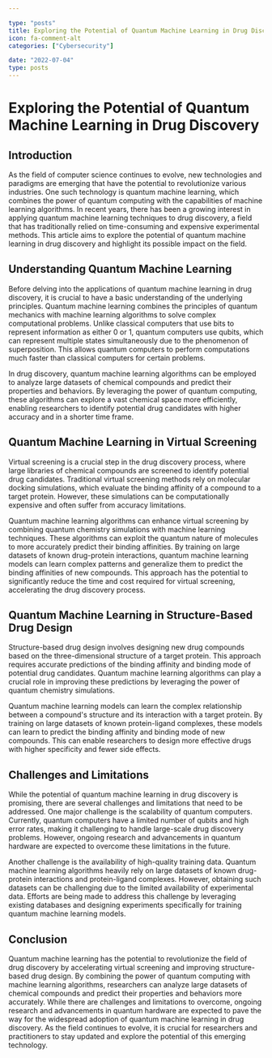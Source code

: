 ```yaml
---

type: "posts"
title: Exploring the Potential of Quantum Machine Learning in Drug Discovery
icon: fa-comment-alt
categories: ["Cybersecurity"]

date: "2022-07-04"
type: posts
---
```





# Exploring the Potential of Quantum Machine Learning in Drug Discovery

## Introduction

As the field of computer science continues to evolve, new technologies and paradigms are emerging that have the potential to revolutionize various industries. One such technology is quantum machine learning, which combines the power of quantum computing with the capabilities of machine learning algorithms. In recent years, there has been a growing interest in applying quantum machine learning techniques to drug discovery, a field that has traditionally relied on time-consuming and expensive experimental methods. This article aims to explore the potential of quantum machine learning in drug discovery and highlight its possible impact on the field.

## Understanding Quantum Machine Learning

Before delving into the applications of quantum machine learning in drug discovery, it is crucial to have a basic understanding of the underlying principles. Quantum machine learning combines the principles of quantum mechanics with machine learning algorithms to solve complex computational problems. Unlike classical computers that use bits to represent information as either 0 or 1, quantum computers use qubits, which can represent multiple states simultaneously due to the phenomenon of superposition. This allows quantum computers to perform computations much faster than classical computers for certain problems.

In drug discovery, quantum machine learning algorithms can be employed to analyze large datasets of chemical compounds and predict their properties and behaviors. By leveraging the power of quantum computing, these algorithms can explore a vast chemical space more efficiently, enabling researchers to identify potential drug candidates with higher accuracy and in a shorter time frame.

## Quantum Machine Learning in Virtual Screening

Virtual screening is a crucial step in the drug discovery process, where large libraries of chemical compounds are screened to identify potential drug candidates. Traditional virtual screening methods rely on molecular docking simulations, which evaluate the binding affinity of a compound to a target protein. However, these simulations can be computationally expensive and often suffer from accuracy limitations.

Quantum machine learning algorithms can enhance virtual screening by combining quantum chemistry simulations with machine learning techniques. These algorithms can exploit the quantum nature of molecules to more accurately predict their binding affinities. By training on large datasets of known drug-protein interactions, quantum machine learning models can learn complex patterns and generalize them to predict the binding affinities of new compounds. This approach has the potential to significantly reduce the time and cost required for virtual screening, accelerating the drug discovery process.

## Quantum Machine Learning in Structure-Based Drug Design

Structure-based drug design involves designing new drug compounds based on the three-dimensional structure of a target protein. This approach requires accurate predictions of the binding affinity and binding mode of potential drug candidates. Quantum machine learning algorithms can play a crucial role in improving these predictions by leveraging the power of quantum chemistry simulations.

Quantum machine learning models can learn the complex relationship between a compound's structure and its interaction with a target protein. By training on large datasets of known protein-ligand complexes, these models can learn to predict the binding affinity and binding mode of new compounds. This can enable researchers to design more effective drugs with higher specificity and fewer side effects.

## Challenges and Limitations

While the potential of quantum machine learning in drug discovery is promising, there are several challenges and limitations that need to be addressed. One major challenge is the scalability of quantum computers. Currently, quantum computers have a limited number of qubits and high error rates, making it challenging to handle large-scale drug discovery problems. However, ongoing research and advancements in quantum hardware are expected to overcome these limitations in the future.

Another challenge is the availability of high-quality training data. Quantum machine learning algorithms heavily rely on large datasets of known drug-protein interactions and protein-ligand complexes. However, obtaining such datasets can be challenging due to the limited availability of experimental data. Efforts are being made to address this challenge by leveraging existing databases and designing experiments specifically for training quantum machine learning models.

## Conclusion

Quantum machine learning has the potential to revolutionize the field of drug discovery by accelerating virtual screening and improving structure-based drug design. By combining the power of quantum computing with machine learning algorithms, researchers can analyze large datasets of chemical compounds and predict their properties and behaviors more accurately. While there are challenges and limitations to overcome, ongoing research and advancements in quantum hardware are expected to pave the way for the widespread adoption of quantum machine learning in drug discovery. As the field continues to evolve, it is crucial for researchers and practitioners to stay updated and explore the potential of this emerging technology.